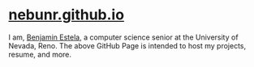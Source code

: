 # [nebunr.github.io](https://nebunr.github.io/index.html)

I am, [Benjamin Estela](https://github.com/nebunr), a computer science senior at the University of Nevada, Reno. The above GitHub Page is intended to host my projects, resume, and more.
